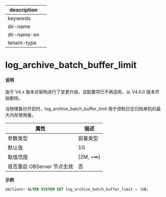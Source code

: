 |description||
|---|---|
|keywords||
|dir-name||
|dir-name-en||
|tenant-type||

# log_archive_batch_buffer_limit

<main id="notice" type='explain'>
<h4>说明</h4>
<p>由于 V4.x 版本对架构进行了变更升级，该配置项已不再适用，从 V4.0.0 版本开始删除。</p>
</main>

当物理备份开启时，log_archive_batch_buffer_limit 用于控制日志归档单机的最大内存使用量。


|        属性        |    描述     |
|------------------|-----------|
| 参数类型             | 容量类型      |
| 默认值              | 1G        |
| 取值范围             | \[2M, +∞) |
| 是否重启 OBServer 节点生效 | 否         |




**示例**

```sql
obclient> ALTER SYSTEM SET log_archive_batch_buffer_limit = 1GB;
```
